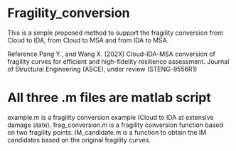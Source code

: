 # Fragility_conversion
This is a simple proposed method to support the fragility conversion from Cloud to IDA, from Cloud to MSA and from IDA to MSA. 

Reference
Pang Y., and Wang X. (202X) Cloud-IDA-MSA conversion of fragility curves
for efficient and high-fidelity resilience assessment. Journal of
Structural Engineering (ASCE), under review (STENG-9556R1)

# All three .m files are matlab script
example.m is a fragility conversion example (Cloud to IDA at extensive damage state).
frag_conversion.m is a fragility conversion function based on two fragility points.
IM_candidate.m is a function to obtain the IM candidates based on the original fragility curves.
